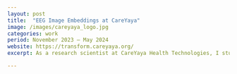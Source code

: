 ```yaml
---
layout: post
title:  "EEG Image Embeddings at CareYaya"
image: /images/careyaya_logo.jpg
categories: work  
period: November 2023 — May 2024
website: https://transform.careyaya.org/
excerpt: As a research scientist at CareYaya Health Technologies, I studied the reconstruction of viewed images from brain activity, improving performance by conditioning on additional user  information. We aimed to better align EEG embeddings with CLIP space.

---
```


